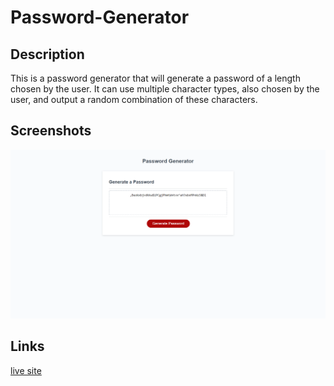 # Password-Generator

## Description

This is a password generator that will generate a password of a length chosen by the user. It can use multiple character types, also chosen by the user, and output a random combination of these characters.

## Screenshots

![image of live site](Assets/Images/Password-Generator-image.png)

## Links

[live site](https://c-dresser.github.io/password-generator/)